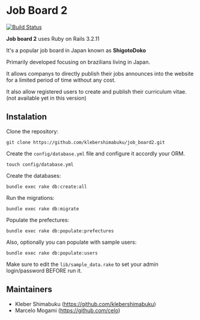 # Job Board 2

[![Build Status](https://travis-ci.org/klebershimabuku/job_board2.png)](https://travis-ci.org/klebershimabuku/job_board2)

**Job board 2** uses Ruby on Rails 3.2.11

It's a popular job board in Japan known as **ShigotoDoko**

Primarily developed focusing on brazilians living in Japan.

It allows companys to directly publish their jobs announces into the website
for a limited period of time without any cost.

It also allow registered users to create and publish their curriculum vitae. (not available yet in this version)


## Instalation

Clone the repository:

`git clone https://github.com/klebershimabuku/job_board2.git`

Create the `config/database.yml` file and configure it accordly your ORM.

`touch config/database.yml`

Create the databases:

`bundle exec rake db:create:all`

Run the migrations:

`bundle exec rake db:migrate`

Populate the prefectures:

`bundle exec rake db:populate:prefectures`

Also, optionally you can populate with sample users:

`bundle exec rake db:populate:users`

Make sure to edit the `lib/sample_data.rake` to set your admin login/password BEFORE run it.

## Maintainers

* Kleber Shimabuku (https://github.com/klebershimabuku) 
* Marcelo Mogami (https://github.com/celo)
